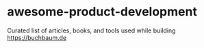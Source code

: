 # awesome-product-development
Curated list of articles, books, and tools used while building https://buchbaum.de
